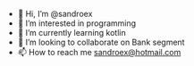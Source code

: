 - 👋 Hi, I’m @sandroex
- 👀 I’m interested in programming
- 🌱 I’m currently learning kotlin
- 💞️ I’m looking to collaborate on Bank segment
- 📫 How to reach me sandroex@hotmail.com

<!---
sandroex/sandroex is a ✨ special ✨ repository because its `README.md` (this file) appears on your GitHub profile.
You can click the Preview link to take a look at your changes.
--->
